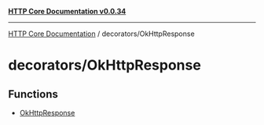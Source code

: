 [**HTTP Core Documentation v0.0.34**](../../README.md)

***

[HTTP Core Documentation](../../modules.md) / decorators/OkHttpResponse

# decorators/OkHttpResponse

## Functions

- [OkHttpResponse](functions/OkHttpResponse.md)
